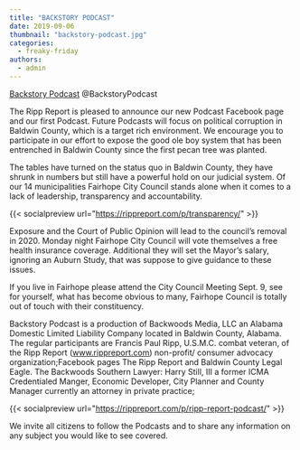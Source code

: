 ```yaml
---
title: "BACKSTORY PODCAST"
date: 2019-09-06
thumbnail: "backstory-podcast.jpg"
categories: 
  - freaky-friday
authors: 
  - admin
---
```


[Backstory Podcast](https://www.facebook.com/BackstoryPodcast/) @BackstoryPodcast

The Ripp Report is pleased to announce our new Podcast Facebook page and our first Podcast. Future Podcasts will focus on political corruption in Baldwin County, which is a target rich environment. We encourage you to participate in our effort to expose the good ole boy system that has been entrenched in Baldwin County since the first pecan tree was planted.

The tables have turned on the status quo in Baldwin County, they have shrunk in numbers but still have a powerful hold on our judicial system. Of our 14 municipalities Fairhope City Council stands alone when it comes to a lack of leadership, transparency and accountability.

{{< socialpreview url="https://rippreport.com/p/transparency/" >}}

</div>
Exposure and the Court of Public Opinion will lead to the council’s removal in 2020. Monday night Fairhope City Council will vote themselves a free health insurance coverage. Additional they will set the Mayor’s salary, ignoring an Auburn Study, that was suppose to give guidance to these issues.

If you live in Fairhope please attend the City Council Meeting Sept. 9, see for yourself, what has become obvious to many, Fairhope Council is totally out of touch with their constituency.

Backstory Podcast is a production of Backwoods Media, LLC an Alabama Domestic Limited Liability Company located in Baldwin County, Alabama. The regular participants are Francis Paul Ripp, U.S.M.C. combat veteran, of the Ripp Report (www.rippreport.com) non-profit/ consumer advocacy organization;Facebook pages The Ripp Report and Baldwin County Legal Eagle. The Backwoods Southern Lawyer: Harry Still, III a former ICMA Credentialed Manger, Economic Developer, City Planner and County Manager currently an attorney in private practice;

{{< socialpreview url="https://rippreport.com/p/ripp-report-podcast/" >}}

We invite all citizens to follow the Podcasts and to share any information on any subject you would like to see covered.
